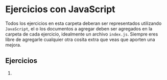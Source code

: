 # Ejercicios con JavaScript

Todos los ejercicios en esta carpeta deberan ser representados utilizando `JavaScript`, el o los documentos a agregar deben ser agregados en la carpeta de cada ejercicio, idealmente un archivo `index.js`.
Siempre eres libre de agregarle cualquier otra cosita extra que veas que aporten una mejora.

## Ejercicios
1. 